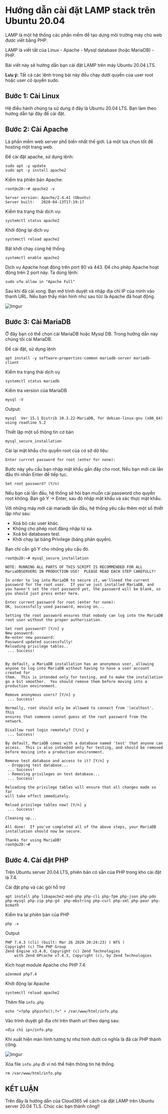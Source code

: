 # Hướng dẫn cài đặt LAMP stack trên Ubuntu 20.04

LAMP là một hệ thống các phần mềm để tạo dựng môi trường máy chủ web được viết bằng PHP.

LAMP là viết tắt của Linux - Apache - Mysql database (hoặc MariaDB) - PHP.

Bài viết này sẽ hướng dẫn bạn cài đặt LAMP trên máy Ubuntu 20.04 LTS.

**Lưu ý:** Tất cả các lệnh trong bài này đều chạy dưới quyền của user root hoặc user có quyền sudo.

## Bước 1: Cài Linux

Hệ điều hành chúng ta sử dụng ở đây là Ubuntu 20.04 LTS. Bạn làm theo hướng dẫn tại đây để cài đặt.

## Bước 2: Cài Apache

Là phần mềm web server phổ biến nhất thế giới. Là một lựa chọn tốt để hosting một trang web.

Để cài đặt apache, sử dụng lệnh:

    sudo apt -y update
    sudo apt -y install apache2

Kiểm tra phiên bản Apache:

    root@u20:~# apache2 -v

    Server version: Apache/2.4.41 (Ubuntu)
    Server built:   2020-04-13T17:19:17

Kiểm tra trạng thái dịch vụ:

    systemctl status apache2

Khởi động lại dịch vụ

    systemctl reload apache2

Bật khởi chạy cùng hệ thống

    systemctl enable apache2 

Dịch vụ Apache hoạt động trên port 80 và 443. Để cho phép Apache hoạt động trên 2 port này. Ta dùng lệnh:

    sudo ufw allow in "Apache Full"

Sau khi đã cài xong. Bạn mở trình duyệt và nhập địa chỉ IP của mình vào thanh URL. Nếu bạn thấy màn hình như sau tức là Apache đã hoạt động.

![Imgur](https://i.imgur.com/hOxFVA9.png)

## Bước 3: Cài MariaDB

Ở đây bạn có thể chọn cài MariaDB hoặc Mysql DB. Trong hướng dẫn này chúng tôi cài MariaDB.

Để cài đặt, sử dụng lệnh

    apt install -y software-properties-common mariadb-server mariadb-client 

Kiểm tra trạng thái dịch vụ

    systemctl status mariadb

Kiểm tra version của MariaDB

    mysql -V

Output:

    mysql  Ver 15.1 Distrib 10.3.22-MariaDB, for debian-linux-gnu (x86_64) using readline 5.2

Thiết lập một số thông tin cơ bản

    mysql_secure_installation

Cài lại mật khẩu cho quyền root của cơ sở dữ liệu:

    Enter currret password for root (enter for none): 

Bước này yêu cầu bạn nhập mật khẩu gần đây cho root. Nếu bạn mới cài lần đầu thì nhấn Enter để tiếp tục.

    Set root password? (Y/n)

Nếu bạn cài lần đầu, hệ thống sẽ hỏi bạn muốn cài password cho quyền root không. Bạn gõ Y -> Enter, sau đó nhập mật khẩu và xác thực mật khẩu.

Với những máy mới cài mariadb lần đầu, hệ thống yêu cầu thêm một số thiết lập như sau:

- Xoá bỏ các user khác.
- Không cho phép root đăng nhập từ xa.
- Xoá bỏ databases test.
- Khởi chạy lại bảng Privilege (bảng phân quyền).

Bạn chỉ cần gõ Y cho những yêu cầu đó.

```
root@u20:~# mysql_secure_installation

NOTE: RUNNING ALL PARTS OF THIS SCRIPT IS RECOMMENDED FOR ALL MariaDBSERVERS IN PRODUCTION USE!  PLEASE READ EACH STEP CAREFULLY!

In order to log into MariaDB to secure it, we'llneed the current password for the root user.  If you've just installed MariaDB, and
you haven't set the root password yet, the password will be blank, so you should just press enter here.

Enter current password for root (enter for none):                                                    
OK, successfully used password, moving on...

Setting the root password ensures that nobody can log into the MariaDB root user without the proper authorisation.

Set root password? [Y/n] y
New password:
Re-enter new password:
Password updated successfully!
Reloading privilege tables..
 ... Success!


By default, a MariaDB installation has an anonymous user, allowing anyone to log into MariaDB without having to have a user account created for
them.  This is intended only for testing, and to make the installation go a bit smoother.  You should remove them before moving into a
production environment.

Remove anonymous users? [Y/n] y
 ... Success!

Normally, root should only be allowed to connect from 'localhost'.  This
ensures that someone cannot guess at the root password from the network.

Disallow root login remotely? [Y/n] y
 ... Success!

By default, MariaDB comes with a database named 'test' that anyone can
access.  This is also intended only for testing, and should be removed
before moving into a production environment.

Remove test database and access to it? [Y/n] y
 - Dropping test database...
 ... Success!
 - Removing privileges on test database...
 ... Success!

Reloading the privilege tables will ensure that all changes made so far
will take effect immediately.

Reload privilege tables now? [Y/n] y
 ... Success!

Cleaning up...

All done!  If you've completed all of the above steps, your MariaDB
installation should now be secure.

Thanks for using MariaDB!
root@u20:~#
```

## Bước 4. Cài đặt PHP

Trên Ubuntu server 20.04 LTS, phiên bản có sẵn của PHP trong kho cài đặt là 7.4.

Cài đặt php và các gói hỗ trợ

    apt install php libapache2-mod-php php-cli php-fpm php-json php-pdo php-mysql php-zip php-gd  php-mbstring php-curl php-xml php-pear php-bcmath

Kiểm tra lại phiên bản của PHP

    php -v

Output

    PHP 7.4.3 (cli) (built: Mar 26 2020 20:24:23) ( NTS )
    Copyright (c) The PHP Group
    Zend Engine v3.4.0, Copyright (c) Zend Technologies
        with Zend OPcache v7.4.3, Copyright (c), by Zend Technologies

Kích hoạt module Apache cho PHP 7.4:

    a2enmod php7.4

Khởi động lại Apache

    systemctl reload apache2 

Thêm file `info.php`

    echo "<?php phpinfo();?>" > /var/www/html/info.php

Vào trình duyệt gõ địa chỉ trên thanh url theo dạng sau:

    <địa chỉ ip>/info.php

Khi xuất hiện màn hình tương tự như hình dưới có nghĩa là đã cài PHP thành công.

![Imgur](https://i.imgur.com/9PO0mS6.png)

Xóa file `info.php` đi vì nó thể hiện thông tin hệ thống.

    rm /var/www/html/info.php

## KẾT LUẬN

Trên đây là hướng dẫn của Cloud365 về cách cài đặt LAMP trên Ubuntu server 20.04 TLS. Chúc các bạn thành công!!
